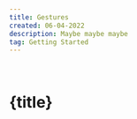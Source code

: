```yaml
---
title: Gestures
created: 06-04-2022
description: Maybe maybe maybe
tag: Getting Started
---
```


&nbsp;
&nbsp;
&nbsp;

<div class="doc-container">

# {title}

</div>
